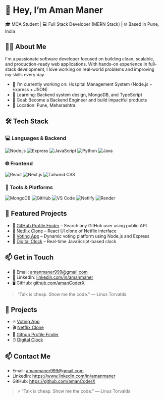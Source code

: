 # 👋 Hey, I’m Aman Maner

🎓 MCA Student | 💻 Full Stack Developer (MERN Stack) | 🌐 Based in Pune, India

## 🧑‍💻 About Me

I'm a passionate software developer focused on building clean, scalable, and production-ready web applications. With hands-on experience in full-stack development, I love working on real-world problems and improving my skills every day.

- 🔭 I’m currently working on: Hospital Management System (Node.js + Express + JSON)
- 🌱 Learning: Backend system design, MongoDB, and TypeScript
- 🎯 Goal: Become a Backend Engineer and build impactful products
- 📍 Location: Pune, Maharashtra

## 🛠️ Tech Stack

### 💻 Languages & Backend
![Node.js](https://img.shields.io/badge/Node.js-339933?style=flat-square&logo=node.js&logoColor=white)
![Express](https://img.shields.io/badge/Express-000000?style=flat-square&logo=express&logoColor=white)
![JavaScript](https://img.shields.io/badge/JavaScript-F7DF1E?style=flat-square&logo=javascript&logoColor=black)
![Python](https://img.shields.io/badge/Python-3776AB?style=flat-square&logo=python&logoColor=white)
![Java](https://img.shields.io/badge/Java-007396?style=flat-square&logo=java&logoColor=white)

### 🌐 Frontend
![React](https://img.shields.io/badge/React-20232A?style=flat-square&logo=react&logoColor=61DAFB)
![Next.js](https://img.shields.io/badge/Next.js-000000?style=flat-square&logo=nextdotjs&logoColor=white)
![Tailwind CSS](https://img.shields.io/badge/Tailwind_CSS-38B2AC?style=flat-square&logo=tailwind-css&logoColor=white)

### 🧰 Tools & Platforms
![MongoDB](https://img.shields.io/badge/MongoDB-47A248?style=flat-square&logo=mongodb&logoColor=white)
![GitHub](https://img.shields.io/badge/GitHub-181717?style=flat-square&logo=github&logoColor=white)
![VS Code](https://img.shields.io/badge/VS_Code-007ACC?style=flat-square&logo=visual-studio-code&logoColor=white)
![Netlify](https://img.shields.io/badge/Netlify-00C7B7?style=flat-square&logo=netlify&logoColor=white)
![Render](https://img.shields.io/badge/Render-46E3B7?style=flat-square&logo=render&logoColor=black)

## 📁 Featured Projects

- 🔹 [GitHub Profile Finder](https://github.com/amanCoderX/github-profile-finder) – Search any GitHub user using public API
- 🔹 [Netflix Clone](https://github.com/amanCoderX/Netflix-Clone) – React UI clone of Netflix interface
- 🔹 [Voting App](https://github.com/amanCoderX/Voting-app) – Dynamic voting platform using Node.js and Express
- 🔹 [Digital Clock](https://github.com/amanCoderX/Digital-Clock) – Real-time JavaScript-based clock

## 📫 Get in Touch

- 📧 Email: amanmaner999@gmail.com  
- 💼 LinkedIn: [linkedin.com/in/amanmaner](https://www.linkedin.com/in/amanmaner)  
- 🖥 GitHub: [github.com/amanCoderX](https://github.com/amanCoderX)


> “Talk is cheap. Show me the code.” — Linus Torvalds


## 📌 Projects
- 🔥 [Voting App](https://github.com/amanCoderX/Voting-app)
- 🎬 [Netflix Clone](https://github.com/amanCoderX/Netflix-Clone)
- 👤 [Github Profile Finder](https://github.com/amanCoderX/github-profile-finder)
- ⏰ [Digital Clock](https://github.com/amanCoderX/Digital-Clock)

## 📫 Contact Me
- Email: amanmaner999@gmail.com
- LinkedIn:  https://www.linkedin.com/in/amanmaner
- GitHub:  https://github.com/amanCoderX



> ⚡ “Talk is cheap. Show me the code.” — Linus Torvalds
